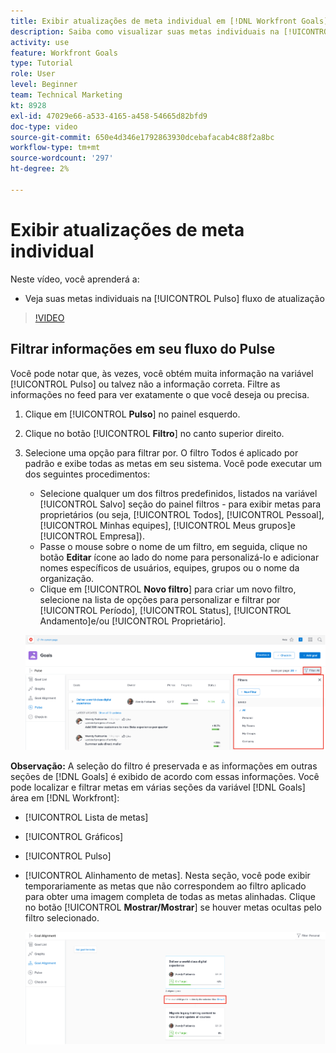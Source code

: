 ```yaml
---
title: Exibir atualizações de meta individual em [!DNL Workfront Goals]
description: Saiba como visualizar suas metas individuais na [!UICONTROL Pulso] atualizar fluxo no [!DNL Metas].
activity: use
feature: Workfront Goals
type: Tutorial
role: User
level: Beginner
team: Technical Marketing
kt: 8928
exl-id: 47029e66-a533-4165-a458-54665d82bfd9
doc-type: video
source-git-commit: 650e4d346e1792863930dcebafacab4c88f2a8bc
workflow-type: tm+mt
source-wordcount: '297'
ht-degree: 2%

---
```


# Exibir atualizações de meta individual

Neste vídeo, você aprenderá a:

* Veja suas metas individuais na [!UICONTROL Pulso] fluxo de atualização

>[!VIDEO](https://video.tv.adobe.com/v/335200/?quality=12&learn=on)

## Filtrar informações em seu fluxo do Pulse

Você pode notar que, às vezes, você obtém muita informação na variável [!UICONTROL Pulso] ou talvez não a informação correta. Filtre as informações no feed para ver exatamente o que você deseja ou precisa.

1. Clique em [!UICONTROL **Pulso**] no painel esquerdo.
1. Clique no botão [!UICONTROL **Filtro**] no canto superior direito.
1. Selecione uma opção para filtrar por. O filtro Todos é aplicado por padrão e exibe todas as metas em seu sistema. Você pode executar um dos seguintes procedimentos:

   * Selecione qualquer um dos filtros predefinidos, listados na variável [!UICONTROL Salvo] seção do painel filtros - para exibir metas para proprietários (ou seja, [!UICONTROL Todos], [!UICONTROL Pessoal], [!UICONTROL Minhas equipes], [!UICONTROL Meus grupos]e [!UICONTROL Empresa]).
   * Passe o mouse sobre o nome de um filtro, em seguida, clique no botão **Editar** ícone ao lado do nome para personalizá-lo e adicionar nomes específicos de usuários, equipes, grupos ou o nome da organização.
   * Clique em [!UICONTROL **Novo filtro**] para criar um novo filtro, selecione na lista de opções para personalizar e filtrar por [!UICONTROL Período], [!UICONTROL Status], [!UICONTROL Andamento]e/ou [!UICONTROL Proprietário].

   ![Uma imagem da [!UICONTROL Filtros] no painel [!DNL Workfront Goals]](assets/18-workfront-goals-pulse-stream.png)

**Observação:** A seleção do filtro é preservada e as informações em outras seções de [!DNL Goals] é exibido de acordo com essas informações. Você pode localizar e filtrar metas em várias seções da variável [!DNL Goals] área em [!DNL Workfront]:

* [!UICONTROL Lista de metas]
* [!UICONTROL Gráficos]
* [!UICONTROL Pulso]
* [!UICONTROL Alinhamento de metas]. Nesta seção, você pode exibir temporariamente as metas que não correspondem ao filtro aplicado para obter uma imagem completa de todas as metas alinhadas. Clique no botão [!UICONTROL **Mostrar/Mostrar**] se houver metas ocultas pelo filtro selecionado.

   ![](assets/19-workfront-goals-filter-show-it.png)
